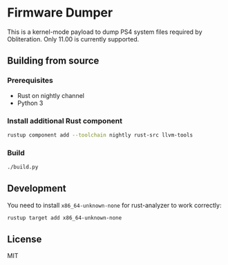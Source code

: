 # Firmware Dumper

This is a kernel-mode payload to dump PS4 system files required by Obliteration. Only 11.00 is currently supported.

## Building from source

### Prerequisites

- Rust on nightly channel
- Python 3

### Install additional Rust component

```sh
rustup component add --toolchain nightly rust-src llvm-tools
```

### Build

```sh
./build.py
```

## Development

You need to install `x86_64-unknown-none` for rust-analyzer to work correctly:

```sh
rustup target add x86_64-unknown-none
```

## License

MIT
